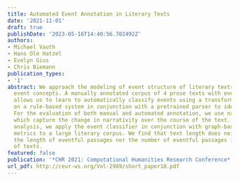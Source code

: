 ```yaml
---
title: Automated Event Annotation in Literary Texts
date: '2021-11-01'
draft: true
publishDate: '2023-05-16T14:40:56.702492Z'
authors:
- Michael Vauth
- Hans Ole Hatzel
- Evelyn Gius
- Chris Biemann
publication_types:
- '1'
abstract: We approach the modeling of event structure of literary texts with narratological
  event concepts. A manually annotated corpus of 4 prose texts with event categories
  allows us to learn to automatically classify events using a transformer model, relying
  on a rule-based system in conjunction with a pretrained parser to identify events.
  For the evaluation of both manual and automated annotation, we use narrativity graphs,
  which capture the change in narrativity over the course of the text. In an exploratory
  analysis, we apply the event classifier in conjunction with graph-based narrativity
  metrics to a large literary corpus. We find that text length does neither influence
  the length of eventful passages nor the number of eventful passages in the beginnings
  of texts.
featured: false
publication: '*CHR 2021: Computational Humanities Research Conference*'
url_pdf: http://ceur-ws.org/Vol-2989/short_paper18.pdf
---
```


